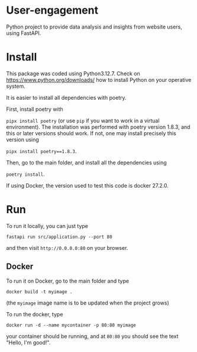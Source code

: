 # User-engagement

Python project to provide data analysis and insights from website users, using FastAPI.

# Install

This package was coded using Python3.12.7. Check on https://www.python.org/downloads/ how to install Python on your operative system.

It is easier to install all dependencies with poetry.

First, install poetry with

```pipx install poetry```
(or use `pip` if you want to work in a virtual environment).
The installation was performed with poetry version 1.8.3, and this or later versions should work. If not, one may install precisely this version using

```pipx install poetry==1.8.3```.

Then, go to the main folder, and install all the dependencies using

```poetry install```.

If using Docker, the version used to test this code is docker 27.2.0.

# Run

To run it locally, you can just type

```fastapi run src/application.py --port 80```

and then visit `http://0.0.0.0:80` on your browser.

## Docker

To run it on Docker, go to the main folder and type

```docker build -t myimage .```

(the `myimage` image name is to be updated when the project grows)

To run the docker, type

```docker run -d --name mycontainer -p 80:80 myimage```

your container should be running, and at `80:80` you should see the text "Hello, I'm good!".
